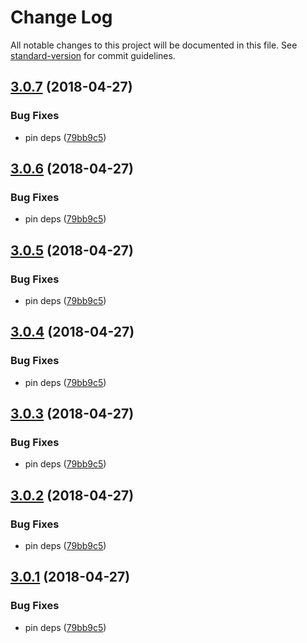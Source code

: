 # Change Log

All notable changes to this project will be documented in this file. See [standard-version](https://github.com/conventional-changelog/standard-version) for commit guidelines.

<a name="3.0.7"></a>
## [3.0.7](https://github.com/canjs/can-view-live/compare/v3.0.0...v3.0.7) (2018-04-27)


### Bug Fixes

* pin deps ([79bb9c5](https://github.com/canjs/can-view-live/commit/79bb9c5))



<a name="3.0.6"></a>
## [3.0.6](https://github.com/canjs/can-view-live/compare/v3.0.0...v3.0.6) (2018-04-27)


### Bug Fixes

* pin deps ([79bb9c5](https://github.com/canjs/can-view-live/commit/79bb9c5))



<a name="3.0.5"></a>
## [3.0.5](https://github.com/canjs/can-view-live/compare/v3.0.0...v3.0.5) (2018-04-27)


### Bug Fixes

* pin deps ([79bb9c5](https://github.com/canjs/can-view-live/commit/79bb9c5))



<a name="3.0.4"></a>
## [3.0.4](https://github.com/canjs/can-view-live/compare/v3.0.0...v3.0.4) (2018-04-27)


### Bug Fixes

* pin deps ([79bb9c5](https://github.com/canjs/can-view-live/commit/79bb9c5))



<a name="3.0.3"></a>
## [3.0.3](https://github.com/canjs/can-view-live/compare/v3.0.0...v3.0.3) (2018-04-27)


### Bug Fixes

* pin deps ([79bb9c5](https://github.com/canjs/can-view-live/commit/79bb9c5))



<a name="3.0.2"></a>
## [3.0.2](https://github.com/canjs/can-view-live/compare/v3.0.0...v3.0.2) (2018-04-27)


### Bug Fixes

* pin deps ([79bb9c5](https://github.com/canjs/can-view-live/commit/79bb9c5))



<a name="3.0.1"></a>
## [3.0.1](https://github.com/canjs/can-view-live/compare/v3.0.0...v3.0.1) (2018-04-27)


### Bug Fixes

* pin deps ([79bb9c5](https://github.com/canjs/can-view-live/commit/79bb9c5))

